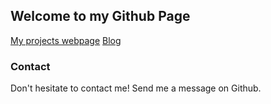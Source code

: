 ## Welcome to my Github Page

[My projects webpage](http://www.slv.free.fr/projects)
[Blog](http://www.slv.free.fr/blog)

### Contact

Don't hesitate to contact me! Send me a message on Github.

